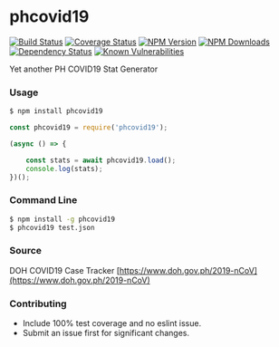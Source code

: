 # phcovid19
[![Build Status](https://travis-ci.org/genediazjr/phcovid19.svg?branch=master)](https://travis-ci.org/genediazjr/phcovid19)
[![Coverage Status](https://coveralls.io/repos/github/genediazjr/phcovid19/badge.svg)](https://coveralls.io/github/genediazjr/phcovid19)
[![NPM Version](https://badge.fury.io/js/phcovid19.svg)](https://www.npmjs.com/phcovid19)
[![NPM Downloads](https://img.shields.io/npm/dt/phcovid19.svg?maxAge=2592000)](https://www.npmjs.com/phcovid19)<br>
[![Dependency Status](https://david-dm.org/genediazjr/phcovid19.svg)](https://david-dm.org/genediazjr/phcovid19)
[![Known Vulnerabilities](https://snyk.io/test/github/genediazjr/phcovid19/badge.svg)](https://snyk.io/test/github/genediazjr/phcovid19)

Yet another PH COVID19 Stat Generator

### Usage
```sh
$ npm install phcovid19
```
```js
const phcovid19 = require('phcovid19');

(async () => {

    const stats = await phcovid19.load();
    console.log(stats);
})();
```

### Command Line
```sh
$ npm install -g phcovid19
$ phcovid19 test.json
```

### Source
DOH COVID19 Case Tracker [https://www.doh.gov.ph/2019-nCoV](https://www.doh.gov.ph/2019-nCoV)

### Contributing
* Include 100% test coverage and no eslint issue.
* Submit an issue first for significant changes.
